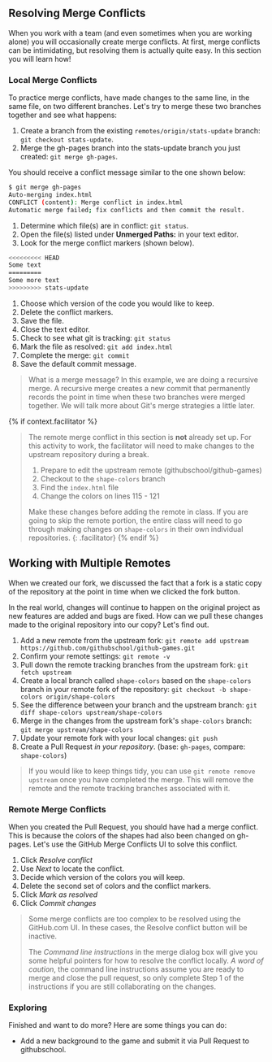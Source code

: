 ## Resolving Merge Conflicts

When you work with a team (and even sometimes when you are working alone) you will occasionally create merge conflicts. At first, merge conflicts can be intimidating, but resolving them is actually quite easy. In this section you will learn how!

### Local Merge Conflicts

To practice merge conflicts, have made changes to the same line, in the same file, on two different branches. Let's try to merge these two branches together and see what happens:

1. Create a branch from the existing `remotes/origin/stats-update` branch: `git checkout stats-update`.
1. Merge the gh-pages branch into the stats-update branch you just created: `git merge gh-pages`.

  You should receive a conflict message similar to the one shown below:

  ```sh
$ git merge gh-pages
Auto-merging index.html
CONFLICT (content): Merge conflict in index.html
Automatic merge failed; fix conflicts and then commit the result.
```

1. Determine which file(s) are in conflict: `git status`.
1. Open the file(s) listed under **Unmerged Paths:** in your text editor.
1. Look for the merge conflict markers (shown below).

  ```sh
<<<<<<<<< HEAD
Some text
=========
Some more text
>>>>>>>>> stats-update
```

1. Choose which version of the code you would like to keep.
1. Delete the conflict markers.
1. Save the file.
1. Close the text editor.
1. Check to see what git is tracking: `git status`
1. Mark the file as resolved: `git add index.html`
1. Complete the merge: `git commit`
1. Save the default commit message.

> What is a merge message? In this example, we are doing a recursive merge. A recursive merge creates a new commit that permanently records the point in time when these two branches were merged together. We will talk more about Git's merge strategies a little later.

{% if context.facilitator %}
>The remote merge conflict in this section is **not** already set up. For this activity to work, the facilitator will need to make changes to the upstream repository during a break.
>
>1. Prepare to edit the upstream remote (githubschool/github-games)
>2. Checkout to the `shape-colors` branch
>3. Find the `index.html` file
>4. Change the colors on lines 115 - 121
>
>Make these changes before adding the remote in class. If you are going to skip the remote portion, the entire class will need to go through making changes on `shape-colors` in their own individual repositories.
{: .facilitator}
{% endif %}

## Working with Multiple Remotes

When we created our fork, we discussed the fact that a fork is a static copy of the repository at the point in time when we clicked the fork button.

In the real world, changes will continue to happen on the original project as new features are added and bugs are fixed. How can we pull these changes made to the original repository into our copy? Let's find out.

1. Add a new remote from the upstream fork: `git remote add upstream https://github.com/githubschool/github-games.git`
1. Confirm your remote settings: `git remote -v`
1. Pull down the remote tracking branches from the upstream fork: `git fetch upstream`
1. Create a local branch called `shape-colors` based on the `shape-colors` branch in your remote fork of the repository: `git checkout -b shape-colors origin/shape-colors`
1. See the difference between your branch and the upstream branch: `git diff shape-colors upstream/shape-colors`
1. Merge in the changes from the upstream fork's `shape-colors` branch: `git merge upstream/shape-colors`
1. Update your remote fork with your local changes: `git push`
1. Create a Pull Request *in your repository*. (base: `gh-pages`, compare: `shape-colors`)

> If you would like to keep things tidy, you can use `git remote remove upstream` once you have completed the merge. This will remove the remote and the remote tracking branches associated with it.

### Remote Merge Conflicts

When you created the Pull Request, you should have had a merge conflict. This is because the colors of the shapes had also been changed on gh-pages. Let's use the GitHub Merge Conflicts UI to solve this conflict.

1. Click *Resolve conflict*
1. Use *Next* to locate the conflict.
1. Decide which version of the colors you will keep.
1. Delete the second set of colors and the conflict markers.
1. Click *Mark as resolved*
1. Click *Commit changes*

> Some merge conflicts are too complex to be resolved using the GitHub.com UI. In these cases, the Resolve conflict button will be inactive.
>
> The *Command line instructions* in the merge dialog box will give you some helpful pointers for how to resolve the conflict locally. *A word of caution*, the command line instructions assume you are ready to merge and close the pull request, so only complete Step 1 of the instructions if you are still collaborating on the changes.

### Exploring

Finished and want to do more? Here are some things you can do:

- Add a new background to the game and submit it via Pull Request to githubschool.
